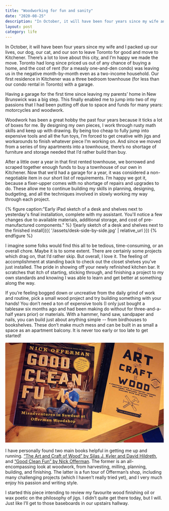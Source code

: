 ```yaml
---
title: "Woodworking for fun and sanity"
date: "2020-08-25"
description: "In October, it will have been four years since my wife and I packed up our lives, our dog, our cat, and our son to leave Toronto for good and move to Kitchener. There’s a lot to love about this city, and I’m happy we made the move."
layout: post
category: life
---
```


In October, it will have been four years since my wife and I packed up our lives, our dog, our cat, and our son to leave Toronto for good and move to Kitchener. There’s a lot to love about this city, and I’m happy we made the move. Toronto had long since priced us out of any chance of buying a home, and the cost of rent (for a measly one-and-den condo) was leaving us in the negative month-by-month even as a two-income household. Our first residence in Kitchener was a three bedroom townhouse (for less than our condo rental in Toronto) with a garage. 

Having a garage for the first time since leaving my parents’ home in New Brunswick was a big step. This finally enabled me to jump into two of my passions that I had been putting off due to space and funds for many years: motorcycles and woodwork. 

Woodwork has been a great hobby the past four years because it ticks a lot of boxes for me. By designing my own pieces, I work through rusty math skills and keep up with drawing. By being too cheap to fully jump into expensive tools and all the fun toys, I’m forced to get creative with jigs and workarounds to finish whatever piece I’m working on. And since we moved from a series of tiny apartments into a townhouse, there’s no shortage of furniture and storage needed that I’d rather build than buy. 

After a little over a year in that first rented townhouse, we borrowed and scraped together enough funds to buy a townhouse of our own in Kitchener. Now that we’d had a garage for a year, it was considered a non-negotiable item in our short list of requirements. I’m happy we got it, because a fixer-upper comes with no shortage of repairs and upgrades to do. These allow me to continue building my skills in planning, designing, budgeting, and all the techniques involved in slowly working my way through each project.

{% figure caption:"Early iPad sketch of a desk and shelves next to yesterday's final installation, complete with my assistant. You'll notice a few changes due to available materials, additional storage, and cost of pre-manufactured components." %}
  ![early sketch of a desk and shelves next to the finished install]({{ '/assets/desk-side-by-side.jpg' | relative_url }})
{% endfigure %}

I imagine some folks would find this all to be tedious, time-consuming, or an overall chore. Maybe it is to some extent. There are certainly some projects which drag on, that I’d rather skip. But overall, I love it. The feeling of accomplishment at standing back to check out the closet shelves you’ve just installed. The pride in showing off your newly refinished kitchen bar. It scratches that itch of starting, sticking through, and finishing a project to my own standards and knowing I was able to learn and get better at something along the way.

If you’re feeling bogged down or uncreative from the daily grind of work and routine, pick a small wood project and try building something with your hands! You don’t need a ton of expensive tools (I only just bought a tablesaw six months ago and had been making do without for three-and-a-half years prior) or materials. With a hammer, hand saw, sandpaper and nails, you can build just about anything simple -- from birdhouses to bookshelves. These don’t make much mess and can be built in as small a space as an apartment balcony. It is never too early or too late to get started! 

![good clean fun and the art and craft of wood hardcover books on a wooden desk](/assets/woodwork-books.jpg)

I have personally found two main books helpful in getting me up and running. [“The Art and Craft of Wood” by Silas J. Kyler and David Hildreth](https://www.quartoknows.com/books/9781631592973/The-Art-and-Craft-of-Wood.html?direct=1), and [“Good Clean Fun” by Nick Offerman](https://offermanwoodshop.com/store/library/books/good-clean-fun-autographed-copy/). The former is an all-encompassing look at woodwork, from harvesting, milling, planning, building, and finishing. The latter is a fun tour of Offerman’s shop, including many challenging projects (which I haven’t really tried yet), and I very much enjoy his passion and writing style.

I started this piece intending to review my favourite wood finishing oil or wax poetic on the philosophy of jigs. I didn’t quite get there today, but I will. Just like I’ll get to those baseboards in our upstairs hallway.
